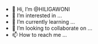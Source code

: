 - 👋 Hi, I’m @HILIGAWONI
- 👀 I’m interested in ...
- 🌱 I’m currently learning ...
- 💞️ I’m looking to collaborate on ...
- 📫 How to reach me ...

<!---
HILIGAWONI/HILIGAWONI is a ✨ special ✨ repository because its `README.md` (this file) appears on your GitHub profile.
You can click the Preview link to take a look at your changes.
--->

